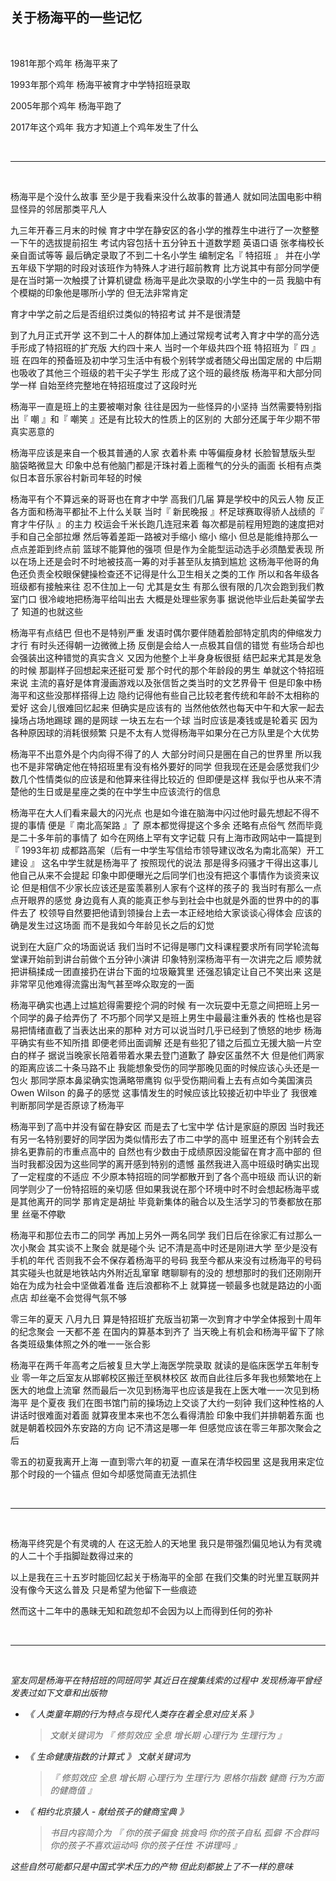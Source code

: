 ## 关于杨海平的一些记忆

<br />

1981年那个鸡年 杨海平来了

1993年那个鸡年 杨海平被育才中学特招班录取

2005年那个鸡年 杨海平跑了

2017年这个鸡年 我方才知道上个鸡年发生了什么

<br />

* * *

<br />

杨海平是个没什么故事 至少是于我看来没什么故事的普通人 就如同法国电影中稍显怪异的邻居那类平凡人

九三年开春三月末的时候 育才中学在静安区的各小学的推荐生中进行了一次整整一下午的选拔提前招生 考试内容包括十五分钟五十道数学题 英语口语 张孝梅校长亲自面试等等 最后确定录取了不到二十名小学生 编制定名『 特招班 』 并在小学五年级下学期的时段对该班作为特殊人才进行超前教育 比方说其中有部分同学便是在当时第一次触摸了计算机键盘 杨海平是此次录取的小学生中的一员 我脑中有个模糊的印象他是哪所小学的 但无法非常肯定

育才中学之前之后是否组织过类似的特招考试 并不是很清楚

到了九月正式开学 这不到二十人的群体加上通过常规考试考入育才中学的高分选手形成了特招班的扩充版 大约四十来人 当时一个年级共四个班 特招班为『 四 』班 在四年的预备班及初中学习生活中有极个别转学或者随父母出国定居的 中后期也吸收了其他三个班级的若干尖子学生 形成了这个班的最终版 杨海平和大部分同学一样 自始至终完整地在特招班度过了这段时光

杨海平一直是班上的主要被嘲对象 往往是因为一些怪异的小坚持 当然需要特别指出『 嘲 』和『 嘲笑 』还是有比较大的性质上的区别的 大部分还属于年少期不带真实恶意的

杨海平应该是来自一个极其普通的人家 衣着朴素 中等偏瘦身材 长脸智慧版头型 脑袋略微显大 印象中总有他脑门都是汗珠衬着上面稚气的分头的画面 长相有点类似日本音乐家谷村新司年轻的时候

杨海平有个不算远亲的哥哥也在育才中学 高我们几届 算是学校中的风云人物 反正各方面和杨海平都扯不上什么关联 当时『 新民晚报 』杯足球赛取得骄人战绩的『 育才牛仔队 』的主力 校运会千米长跑几连冠来着 每次都是前程用短跑的速度把对手和自己全部拉爆 然后等着差距一路被对手缩小 缩小 缩小 但总是能维持那么一点点差距到终点前 篮球不能算他的强项 但是作为全能型运动选手必须酷爱表现 所以在场上还是会时不时地被技高一筹的对手甚至队友搞到尴尬 这杨海平他哥的角色还负责全校眼保健操检查还不记得是什么卫生相关之类的工作 所以和各年级各班级都有接触来往 忍不住加上一句 尤其是女生 有那么很有限的几次会跑到我们教室门口 很冷峻地把杨海平给叫出去 大概是处理些家务事 据说他毕业后赴美留学去了 知道的也就这些

杨海平有点结巴 但也不是特别严重 发语时偶尔要伴随着脸部特定肌肉的伸缩发力才行 有时头还得朝一边微微上扬 反倒是会给人一点极其自信的错觉 有些场合却也会强装出这种错觉的真实含义 又因为他整个上半身身板很挺 结巴起来尤其是发急的时候 那副样子回想起来还挺可爱 那个时代的那个年龄段的男生 单就这个特招班来说 主流的喜好是体育漫画游戏以及张信哲之类当时的文艺界骨干 但是印象中杨海平和这些没那样搭得上边 隐约记得他有些自己比较老套传统和年龄不太相称的爱好 这会儿很难回忆起来 但确实是应该有的 当然他依然也每天中午和大家一起去操场占场地踢球 踢的是网球 一块五左右一个球 当时应该是凑钱或是轮着买 因为各种原因球的消耗很频繁 只是不太有人觉得杨海平如果分在己方队里是个大优势 

杨海平不出意外是个内向得不得了的人 大部分时间只是圈在自己的世界里 所以我也不是非常确定他在特招班里有没有格外要好的同学 但我现在还是会感觉我们少数几个性情类似的应该是和他算来往得比较近的 但即便是这样 我似乎也从来不清楚他的生日或是星座之类的在中学生中应该流行的信息

杨海平在大人们看来最大的闪光点 也是如今谁在脑海中闪过他时最先想起不得不提的事情 便是『 南北高架路 』了 原本都觉得提这个多余 还略有点俗气 然而毕竟是二十多年前的事情了 如今在网络上罕有文字记载 只有上海市政网站中一篇提到『 1993年初 成都路高架（后有一中学生写信给市领导建议改名为南北高架）开工建设 』 这名中学生就是杨海平了 按照现代的说法 那是得多闷骚才干得出这事儿 他自己从来不会提起 印象中即便曝光之后同学们也没有把这个事情作为谈资来议论 但是相信不少家长应该还是蛮羡慕别人家有个这样的孩子的 我当时有那么一点点开眼界的感觉 身边竟有人真的能真正参与到社会中也就是外面的世界中的的事件去了 校领导自然要把他请到领操台上去一本正经地给大家谈谈心得体会 应该的确是发生过这场面 而不是我如今年龄见长之后的幻觉

说到在大庭广众的场面说话 我们当时不记得是哪门文科课程要求所有同学轮流每堂课开始前到讲台前做个五分钟小演讲 印象特别深杨海平有一次讲完之后 顺势就把讲稿揉成一团直接扔在讲台下面的垃圾簸箕里 还强忍镇定让自己不笑出来 这是非常罕见他难得流露出淘气甚至哗众取宠的一面

杨海平确实也遇上过尴尬得需要挖个洞的时候 有一次玩耍中无意之间把班上另一个同学的鼻子给弄伤了 不巧那个同学又是班上男生中最最注重外表的 性格也是容易把情绪直截了当表达出来的那种 对方可以说当时几乎已经到了愤怒的地步 杨海平确实有些不知所措 即便老师出面调解 还是有些犯了错之后孤立无援大脑一片空白的样子 据说当晚家长陪着带着水果去登门道歉了 静安区虽然不大 但是他们两家的距离应该二十条马路不止 我能想象受伤的同学那晚见面的时候应该心头还是一包火 那同学原本鼻梁确实饱满略带鹰钩 似乎受伤期间看上去有点如今美国演员 Owen Wilson 的鼻子的感觉 这事情发生的时候应该比较接近初中毕业了 我很难判断那同学是否原谅了杨海平

杨海平到了高中并没有留在静安区 而是去了七宝中学 估计是家庭的原因 当时我还有另一名特别要好的同学因为类似情形去了市二中学的高中 班里还有个别转会去排名更靠前的市重点高中的 自然也有少数由于成绩原因没能留在育才高中部的 但当时我都没因为这些同学的离开感到特别的遗憾 虽然我进入高中班级时确实出现了一定程度的不适应 不少原本特招班的同学都散开到了各个高中班级 而认识的新同学则少了一份特招班的亲切感 但如果我说在那个环境中时不时会想起杨海平或是其他离开的同学 那肯定是胡扯 毕竟新集体的融合以及生活学习的节奏都放在那里 丝毫不停歇

杨海平和那位去市二的同学 再加上另外一两名同学 我们日后在徐家汇有过那么一次小聚会 其实谈不上聚会 就是碰个头 记不清是高中时还是刚进大学 至少是没有手机的年代 否则我不会不保存着杨海平的号码 我至今都从来没有过杨海平的号码 其实碰头也就是地铁站内外附近乱窜窜 瞎聊聊有的没的 想想那时的我们还刚刚开始在为成为社会中坚做着准备 连后浪都称不上 就算搓一顿最多也就是路边的小面点店 却丝毫不会觉得气氛不够

零三年的夏天 八月九日 算是特招班扩充版当初第一次到育才中学全体报到十周年的纪念聚会 一天都不差 在国内的算基本到齐了 当天晚上有机会和杨海平留下了除各类班级集体照之外的唯一一张合影

杨海平在两千年高考之后被复旦大学上海医学院录取 就读的是临床医学五年制专业 零一年之后室友从邯郸校区搬迁至枫林校区 故而自此往后多年我也频繁地在上医大的地盘上流窜 然而最后一次见到杨海平也应该是我在上医大唯一一次见到杨海平 是个夏夜 我们在图书馆门前的操场边上交谈了大约一刻钟 我们这种性格的人讲话时很难面对着面 就算夜里本来也不怎么看得清脸 印象中我们并排朝着东面 也就是朝着校园外东安路的方向 记不清这是哪一年 但感觉应该在零三年那次聚会之后

零五的初夏我离开上海 一直到零六年的初夏 一直呆在清华校园里 这是我用来定位那个时段的一个锚点 但如今却感觉简直无法抓住

<br />

* * *

<br />
 
杨海平终究是个有灵魂的人 在这无脸人的天地里 我只是带强烈偏见地认为有灵魂的人二十个手指脚趾数得过来的

以上是我在三十五岁时能回忆起关于杨海平的全部 在我们交集的时光里互联网并没有像今天这么普及 只是希望为他留下一些痕迹

然而这十二年中的愚昧无知和疏忽却不会因为以上而得到任何的弥补

<br />

* * *

<br />

_室友同是杨海平在特招班的同班同学 其近日在搜集线索的过程中 发现杨海平曾经发表过如下文章和出版物_

* _《 人类童年期的行为特点与现代人类存在着全息对应关系 》_

  > _文献关键词为 『 修剪效应 全息 增长期 心理行为 生理行为 』_
* _《 生命健康指数的计算式 》 文献关键词为_

  >_『 修剪效应 全息 增长期 心理行为 生理行为 恩格尔指数 健商 行为方面的健商值 』_
* _《 相约北京猿人 - 献给孩子的健商宝典 》_

  > _书目内容简介为 『 你的孩子偏食 挑食吗 你的孩子自私 孤僻 不合群吗 你的孩子不喜欢运动吗 你的孩子任性 不讲理吗 』_

_这些自然可能都只是中国式学术压力的产物 但此刻都披上了不一样的意味_
